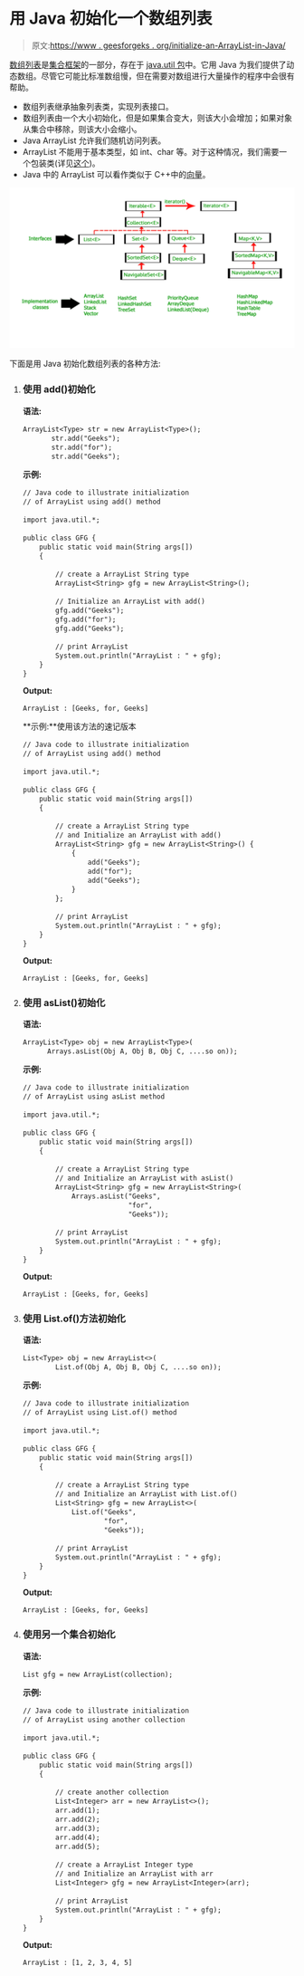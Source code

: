 # 用 Java 初始化一个数组列表

> 原文:[https://www . geesforgeks . org/initialize-an-ArrayList-in-Java/](https://www.geeksforgeeks.org/initialize-an-arraylist-in-java/)

[数组列表](https://www.geeksforgeeks.org/arraylist-in-java/)是[集合框架](https://www.geeksforgeeks.org/collections-in-java-2/)的一部分，存在于 [java.util 包](https://www.geeksforgeeks.org/java-util-package-java/)中。它用 Java 为我们提供了动态数组。尽管它可能比标准数组慢，但在需要对数组进行大量操作的程序中会很有帮助。

*   数组列表继承抽象列表类，实现列表接口。
*   数组列表由一个大小初始化，但是如果集合变大，则该大小会增加；如果对象从集合中移除，则该大小会缩小。
*   Java ArrayList 允许我们随机访问列表。
*   ArrayList 不能用于基本类型，如 int、char 等。对于这种情况，我们需要一个包装类(详见[这个](https://www.geeksforgeeks.org/array-vs-arraylist-in-java/))。
*   Java 中的 ArrayList 可以看作类似于 C++中的[向量](https://www.geeksforgeeks.org/vector-in-cpp-stl/)。

![java-arraylist](img/ac40988b8c56e20fb51c8759f761b773.png)

下面是用 Java 初始化数组列表的各种方法:

1.  ### 使用 add()初始化

    **语法:**

    ```
    ArrayList<Type> str = new ArrayList<Type>();
           str.add("Geeks");
           str.add("for");
           str.add("Geeks");

    ```

    **示例:**

    ```
    // Java code to illustrate initialization
    // of ArrayList using add() method

    import java.util.*;

    public class GFG {
        public static void main(String args[])
        {

            // create a ArrayList String type
            ArrayList<String> gfg = new ArrayList<String>();

            // Initialize an ArrayList with add()
            gfg.add("Geeks");
            gfg.add("for");
            gfg.add("Geeks");

            // print ArrayList
            System.out.println("ArrayList : " + gfg);
        }
    }
    ```

    **Output:**

    ```
    ArrayList : [Geeks, for, Geeks]

    ```

    **示例:**使用该方法的速记版本

    ```
    // Java code to illustrate initialization
    // of ArrayList using add() method

    import java.util.*;

    public class GFG {
        public static void main(String args[])
        {

            // create a ArrayList String type
            // and Initialize an ArrayList with add()
            ArrayList<String> gfg = new ArrayList<String>() {
                {
                    add("Geeks");
                    add("for");
                    add("Geeks");
                }
            };

            // print ArrayList
            System.out.println("ArrayList : " + gfg);
        }
    }
    ```

    **Output:**

    ```
    ArrayList : [Geeks, for, Geeks]

    ```

2.  ### 使用 asList()初始化

    **语法:**

    ```
    ArrayList<Type> obj = new ArrayList<Type>(
          Arrays.asList(Obj A, Obj B, Obj C, ....so on));

    ```

    **示例:**

    ```
    // Java code to illustrate initialization
    // of ArrayList using asList method

    import java.util.*;

    public class GFG {
        public static void main(String args[])
        {

            // create a ArrayList String type
            // and Initialize an ArrayList with asList()
            ArrayList<String> gfg = new ArrayList<String>(
                Arrays.asList("Geeks",
                              "for",
                              "Geeks"));

            // print ArrayList
            System.out.println("ArrayList : " + gfg);
        }
    }
    ```

    **Output:**

    ```
    ArrayList : [Geeks, for, Geeks]

    ```

3.  ### 使用 List.of()方法初始化

    **语法:**

    ```
    List<Type> obj = new ArrayList<>(
            List.of(Obj A, Obj B, Obj C, ....so on));

    ```

    **示例:**

    ```
    // Java code to illustrate initialization
    // of ArrayList using List.of() method

    import java.util.*;

    public class GFG {
        public static void main(String args[])
        {

            // create a ArrayList String type
            // and Initialize an ArrayList with List.of()
            List<String> gfg = new ArrayList<>(
                List.of("Geeks",
                        "for",
                        "Geeks"));

            // print ArrayList
            System.out.println("ArrayList : " + gfg);
        }
    }
    ```

    **Output:**

    ```
    ArrayList : [Geeks, for, Geeks]

    ```

4.  ### 使用另一个集合初始化

    **语法:**

    ```
    List gfg = new ArrayList(collection);

    ```

    **示例:**

    ```
    // Java code to illustrate initialization
    // of ArrayList using another collection

    import java.util.*;

    public class GFG {
        public static void main(String args[])
        {

            // create another collection
            List<Integer> arr = new ArrayList<>();
            arr.add(1);
            arr.add(2);
            arr.add(3);
            arr.add(4);
            arr.add(5);

            // create a ArrayList Integer type
            // and Initialize an ArrayList with arr
            List<Integer> gfg = new ArrayList<Integer>(arr);

            // print ArrayList
            System.out.println("ArrayList : " + gfg);
        }
    }
    ```

    **Output:**

    ```
    ArrayList : [1, 2, 3, 4, 5]

    ```